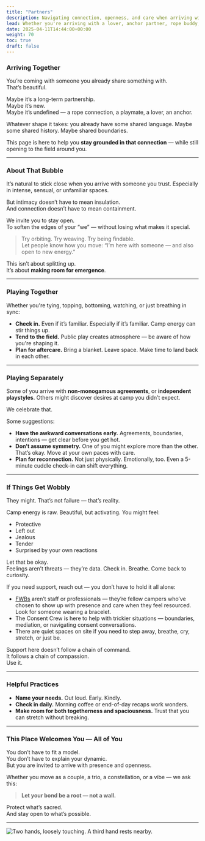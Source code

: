 ```yaml
---
title: "Partners"
description: Navigating connection, openness, and care when arriving with someone.
lead: Whether you're arriving with a lover, anchor partner, rope buddy, or someone more undefined — this page is for you.
date: 2025-04-11T14:44:00+00:00
weight: 70
toc: true
draft: false
---
```


### Arriving Together

You’re coming with someone you already share something with.  
That’s beautiful.

Maybe it’s a long-term partnership.  
Maybe it’s new.  
Maybe it’s undefined — a rope connection, a playmate, a lover, an anchor.

Whatever shape it takes: you already have some shared language. Maybe some shared history. Maybe shared boundaries.

This page is here to help you **stay grounded in that connection** — while still opening to the field around you.

---

### About That Bubble

It’s natural to stick close when you arrive with someone you trust. Especially in intense, sensual, or unfamiliar spaces.

But intimacy doesn’t have to mean insulation.  
And connection doesn’t have to mean containment.

We invite you to stay open.  
To soften the edges of your “we” — without losing what makes it special.

> Try orbiting. Try weaving. Try being findable.  
> Let people know how you move: “I’m here with someone — and also open to new energy.”

This isn’t about splitting up.  
It’s about **making room for emergence**.

---

### Playing Together

Whether you're tying, topping, bottoming, watching, or just breathing in sync:

- **Check in.** Even if it’s familiar. Especially if it’s familiar. Camp energy can stir things up.
- **Tend to the field.** Public play creates atmosphere — be aware of how you're shaping it.
- **Plan for aftercare.** Bring a blanket. Leave space. Make time to land back in each other.

---

### Playing Separately

Some of you arrive with **non-monogamous agreements**, or **independent playstyles**. Others might discover desires at camp you didn’t expect.

We celebrate that.

Some suggestions:
- **Have the awkward conversations early.** Agreements, boundaries, intentions — get clear before you get hot.
- **Don’t assume symmetry.** One of you might explore more than the other. That’s okay. Move at your own paces with care.
- **Plan for reconnection.** Not just physically. Emotionally, too. Even a 5-minute cuddle check-in can shift everything.

---

### If Things Get Wobbly

They might. That’s not failure — that’s reality.

Camp energy is raw. Beautiful, but activating. You might feel:
- Protective
- Left out
- Jealous
- Tender
- Surprised by your own reactions

Let that be okay.  
Feelings aren’t threats — they’re data. Check in. Breathe. Come back to curiosity.

If you need support, reach out — you don’t have to hold it all alone:

- [FWBs](/wellbeing/fwb) aren’t staff or professionals — they’re fellow campers who’ve chosen to show up with presence and care when they feel resourced. Look for someone wearing a bracelet.
- The Consent Crew is here to help with trickier situations — boundaries, mediation, or navigating consent conversations.
- There are quiet spaces on site if you need to step away, breathe, cry, stretch, or just be.

Support here doesn’t follow a chain of command.  
It follows a chain of compassion.  
Use it.

---

### Helpful Practices

- **Name your needs.** Out loud. Early. Kindly.
- **Check in daily.** Morning coffee or end-of-day recaps work wonders.
- **Make room for both togetherness and spaciousness.** Trust that you can stretch without breaking.

---

### This Place Welcomes You — All of You

You don’t have to fit a model.  
You don’t have to explain your dynamic.  
But you are invited to arrive with presence and openness.

Whether you move as a couple, a trio, a constellation, or a vibe — we ask this:

> **Let your bond be a root — not a wall.**

Protect what’s sacred.  
And stay open to what’s possible.

---

![Two hands, loosely touching. A third hand rests nearby.](/images/rrc25/partners.png)
